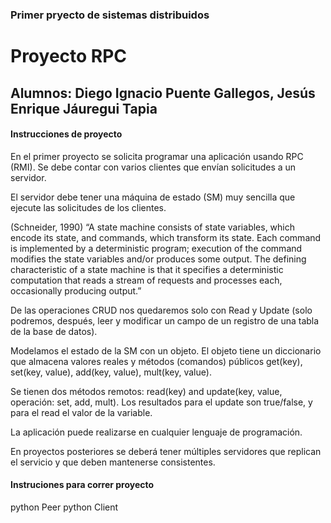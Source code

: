 ### Primer pryecto de sistemas distribuidos
# Proyecto RPC
## Alumnos: Diego Ignacio Puente Gallegos, Jesús Enrique Jáuregui Tapia

#### Instrucciones de proyecto
En el primer proyecto se solicita programar una aplicación usando RPC (RMI). Se debe contar con varios clientes que envían solicitudes a un servidor.

El servidor debe tener una máquina de estado (SM) muy sencilla que ejecute las solicitudes de los clientes.

(Schneider, 1990) “A state machine consists of state variables, which encode its state, and commands, which transform its state. Each command is implemented by a deterministic program; execution of the command modifies the state variables and/or produces some output. The defining characteristic of a state machine is that it specifies a deterministic computation that reads a stream of requests and processes each, occasionally producing output.”

De las operaciones CRUD nos quedaremos solo con Read y Update (solo podremos, después, leer y modificar un campo de un registro de una tabla de la base de datos).

Modelamos el estado de la SM con un objeto. El objeto tiene un diccionario que almacena valores reales y métodos (comandos) públicos get(key), set(key, value), add(key, value), mult(key, value).

Se tienen dos métodos remotos: read(key) and update(key, value, operación: set, add, mult). Los resultados para el update son true/false, y para el read el valor de la variable.

La aplicación puede realizarse en cualquier lenguaje de programación.

En proyectos posteriores se deberá tener múltiples servidores que replican el servicio y que deben mantenerse consistentes.


#### Instruciones para correr proyecto
python Peer
python Client

